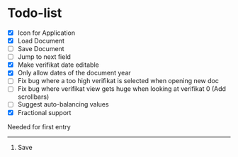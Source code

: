 Todo-list
=========

- [x] Icon for Application
- [x] Load Document
- [ ] Save Document
- [ ] Jump to next field
- [x] Make verifikat date editable
- [x] Only allow dates of the document year
- [ ] Fix bug where a too high verifikat is selected when opening new doc
- [ ] Fix bug where verifikat view gets huge when looking at verifikat 0 (Add scrollbars)
- [ ] Suggest auto-balancing values
- [x] Fractional support

Needed for first entry
**********************
1. Save
